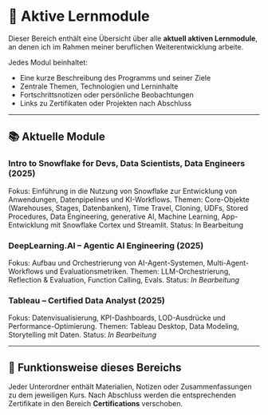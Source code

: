 # 🚀 Aktive Lernmodule

Dieser Bereich enthält eine Übersicht über alle **aktuell aktiven Lernmodule**, an denen ich im Rahmen meiner beruflichen Weiterentwicklung arbeite.

Jedes Modul beinhaltet:

- Eine kurze Beschreibung des Programms und seiner Ziele
- Zentrale Themen, Technologien und Lerninhalte
- Fortschrittsnotizen oder persönliche Beobachtungen
- Links zu Zertifikaten oder Projekten nach Abschluss

---

## 📚 Aktuelle Module

### Intro to Snowflake for Devs, Data Scientists, Data Engineers (2025)

Fokus: Einführung in die Nutzung von Snowflake zur Entwicklung von Anwendungen, Datenpipelines und KI-Workflows.
Themen: Core-Objekte (Warehouses, Stages, Datenbanken), Time Travel, Cloning, UDFs, Stored Procedures, Data Engineering, generative AI, Machine Learning, App-Entwicklung mit Snowflake Cortex und Streamlit.
Status: In Bearbeitung 


### DeepLearning.AI – Agentic AI Engineering (2025)

Fokus: Aufbau und Orchestrierung von AI-Agent-Systemen, Multi-Agent-Workflows und Evaluationsmetriken.
Themen: LLM-Orchestrierung, Reflection & Evaluation, Function Calling, Evals.
Status: *In Bearbeitung*

### Tableau – Certified Data Analyst (2025)

Fokus: Datenvisualisierung, KPI-Dashboards, LOD-Ausdrücke und Performance-Optimierung.
Themen: Tableau Desktop, Data Modeling, Storytelling mit Daten.
Status: *In Bearbeitung*

---

## 🧩 Funktionsweise dieses Bereichs

Jeder Unterordner enthält Materialien, Notizen oder Zusammenfassungen zu dem jeweiligen Kurs.
Nach Abschluss werden die entsprechenden Zertifikate in den Bereich **Certifications** verschoben.

